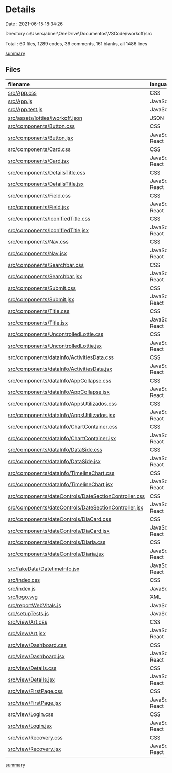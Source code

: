 # Details

Date : 2021-06-15 18:34:26

Directory c:\Users\abner\OneDrive\Documentos\VSCode\iworkoff\src

Total : 60 files,  1289 codes, 36 comments, 161 blanks, all 1486 lines

[summary](results.md)

## Files
| filename | language | code | comment | blank | total |
| :--- | :--- | ---: | ---: | ---: | ---: |
| [src/App.css](/src/App.css) | CSS | 33 | 0 | 6 | 39 |
| [src/App.js](/src/App.js) | JavaScript | 13 | 0 | 3 | 16 |
| [src/App.test.js](/src/App.test.js) | JavaScript | 7 | 0 | 2 | 9 |
| [src/assets/lotties/iworkoff.json](/src/assets/lotties/iworkoff.json) | JSON | 1 | 0 | 0 | 1 |
| [src/components/Button.css](/src/components/Button.css) | CSS | 25 | 0 | 2 | 27 |
| [src/components/Button.jsx](/src/components/Button.jsx) | JavaScript React | 6 | 1 | 1 | 8 |
| [src/components/Card.css](/src/components/Card.css) | CSS | 0 | 0 | 1 | 1 |
| [src/components/Card.jsx](/src/components/Card.jsx) | JavaScript React | 19 | 1 | 2 | 22 |
| [src/components/DetailsTitle.css](/src/components/DetailsTitle.css) | CSS | 23 | 0 | 5 | 28 |
| [src/components/DetailsTitle.jsx](/src/components/DetailsTitle.jsx) | JavaScript React | 21 | 1 | 1 | 23 |
| [src/components/Field.css](/src/components/Field.css) | CSS | 25 | 0 | 3 | 28 |
| [src/components/Field.jsx](/src/components/Field.jsx) | JavaScript React | 7 | 1 | 1 | 9 |
| [src/components/IconifiedTitle.css](/src/components/IconifiedTitle.css) | CSS | 14 | 0 | 3 | 17 |
| [src/components/IconifiedTitle.jsx](/src/components/IconifiedTitle.jsx) | JavaScript React | 11 | 1 | 1 | 13 |
| [src/components/Nav.css](/src/components/Nav.css) | CSS | 26 | 0 | 4 | 30 |
| [src/components/Nav.jsx](/src/components/Nav.jsx) | JavaScript React | 19 | 1 | 1 | 21 |
| [src/components/Searchbar.css](/src/components/Searchbar.css) | CSS | 26 | 0 | 3 | 29 |
| [src/components/Searchbar.jsx](/src/components/Searchbar.jsx) | JavaScript React | 11 | 1 | 1 | 13 |
| [src/components/Submit.css](/src/components/Submit.css) | CSS | 20 | 0 | 1 | 21 |
| [src/components/Submit.jsx](/src/components/Submit.jsx) | JavaScript React | 4 | 1 | 1 | 6 |
| [src/components/Title.css](/src/components/Title.css) | CSS | 5 | 0 | 0 | 5 |
| [src/components/Title.jsx](/src/components/Title.jsx) | JavaScript React | 7 | 1 | 1 | 9 |
| [src/components/UncontrolledLottie.css](/src/components/UncontrolledLottie.css) | CSS | 7 | 0 | 0 | 7 |
| [src/components/UncontrolledLottie.jsx](/src/components/UncontrolledLottie.jsx) | JavaScript React | 15 | 1 | 2 | 18 |
| [src/components/dataInfo/ActivitiesData.css](/src/components/dataInfo/ActivitiesData.css) | CSS | 24 | 0 | 3 | 27 |
| [src/components/dataInfo/ActivitiesData.jsx](/src/components/dataInfo/ActivitiesData.jsx) | JavaScript React | 22 | 1 | 4 | 27 |
| [src/components/dataInfo/AppCollapse.css](/src/components/dataInfo/AppCollapse.css) | CSS | 34 | 0 | 7 | 41 |
| [src/components/dataInfo/AppCollapse.jsx](/src/components/dataInfo/AppCollapse.jsx) | JavaScript React | 31 | 1 | 3 | 35 |
| [src/components/dataInfo/AppsUtilizados.css](/src/components/dataInfo/AppsUtilizados.css) | CSS | 3 | 0 | 0 | 3 |
| [src/components/dataInfo/AppsUtilizados.jsx](/src/components/dataInfo/AppsUtilizados.jsx) | JavaScript React | 14 | 1 | 2 | 17 |
| [src/components/dataInfo/ChartContainer.css](/src/components/dataInfo/ChartContainer.css) | CSS | 18 | 0 | 3 | 21 |
| [src/components/dataInfo/ChartContainer.jsx](/src/components/dataInfo/ChartContainer.jsx) | JavaScript React | 15 | 1 | 3 | 19 |
| [src/components/dataInfo/DataSide.css](/src/components/dataInfo/DataSide.css) | CSS | 3 | 0 | 0 | 3 |
| [src/components/dataInfo/DataSide.jsx](/src/components/dataInfo/DataSide.jsx) | JavaScript React | 17 | 1 | 1 | 19 |
| [src/components/dataInfo/TimelineChart.css](/src/components/dataInfo/TimelineChart.css) | CSS | 67 | 0 | 13 | 80 |
| [src/components/dataInfo/TimelineChart.jsx](/src/components/dataInfo/TimelineChart.jsx) | JavaScript React | 77 | 1 | 13 | 91 |
| [src/components/dateControls/DateSectionController.css](/src/components/dateControls/DateSectionController.css) | CSS | 19 | 0 | 3 | 22 |
| [src/components/dateControls/DateSectionController.jsx](/src/components/dateControls/DateSectionController.jsx) | JavaScript React | 27 | 1 | 4 | 32 |
| [src/components/dateControls/DiaCard.css](/src/components/dateControls/DiaCard.css) | CSS | 43 | 0 | 7 | 50 |
| [src/components/dateControls/DiaCard.jsx](/src/components/dateControls/DiaCard.jsx) | JavaScript React | 11 | 1 | 1 | 13 |
| [src/components/dateControls/Diaria.css](/src/components/dateControls/Diaria.css) | CSS | 28 | 0 | 3 | 31 |
| [src/components/dateControls/Diaria.jsx](/src/components/dateControls/Diaria.jsx) | JavaScript React | 68 | 1 | 7 | 76 |
| [src/fakeData/DatetimeInfo.jsx](/src/fakeData/DatetimeInfo.jsx) | JavaScript React | 147 | 0 | 9 | 156 |
| [src/index.css](/src/index.css) | CSS | 22 | 0 | 4 | 26 |
| [src/index.js](/src/index.js) | JavaScript | 12 | 3 | 3 | 18 |
| [src/logo.svg](/src/logo.svg) | XML | 1 | 0 | 0 | 1 |
| [src/reportWebVitals.js](/src/reportWebVitals.js) | JavaScript | 12 | 0 | 2 | 14 |
| [src/setupTests.js](/src/setupTests.js) | JavaScript | 1 | 4 | 1 | 6 |
| [src/view/Art.css](/src/view/Art.css) | CSS | 18 | 0 | 3 | 21 |
| [src/view/Art.jsx](/src/view/Art.jsx) | JavaScript React | 14 | 1 | 1 | 16 |
| [src/view/Dashboard.css](/src/view/Dashboard.css) | CSS | 10 | 0 | 1 | 11 |
| [src/view/Dashboard.jsx](/src/view/Dashboard.jsx) | JavaScript React | 15 | 5 | 1 | 21 |
| [src/view/Details.css](/src/view/Details.css) | CSS | 15 | 0 | 2 | 17 |
| [src/view/Details.jsx](/src/view/Details.jsx) | JavaScript React | 42 | 1 | 2 | 45 |
| [src/view/FirstPage.css](/src/view/FirstPage.css) | CSS | 17 | 0 | 2 | 19 |
| [src/view/FirstPage.jsx](/src/view/FirstPage.jsx) | JavaScript React | 39 | 1 | 2 | 42 |
| [src/view/Login.css](/src/view/Login.css) | CSS | 16 | 0 | 3 | 19 |
| [src/view/Login.jsx](/src/view/Login.jsx) | JavaScript React | 15 | 1 | 1 | 17 |
| [src/view/Recovery.css](/src/view/Recovery.css) | CSS | 10 | 0 | 1 | 11 |
| [src/view/Recovery.jsx](/src/view/Recovery.jsx) | JavaScript React | 17 | 1 | 1 | 19 |

[summary](results.md)
